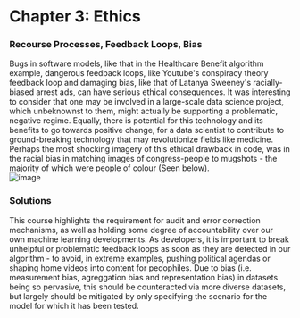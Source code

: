 # Chapter 3: Ethics
### Recourse Processes, Feedback Loops, Bias
Bugs in software models, like that in the Healthcare Benefit algorithm example, dangerous feedback loops, like Youtube's conspiracy theory feedback loop and damaging bias, like that of Latanya Sweeney's racially-biased arrest ads, can have serious ethical consequences. It was interesting to consider that one may be involved in a large-scale data science project, which unbeknownst to them, might actually be supporting a problematic, negative regime. Equally, there is potential for this technology and its benefits to go towards positive change, for a data scientist to contribute to ground-breaking technology that may revolutionize fields like medicine.
Perhaps the most shocking imagery of this ethical drawback in code, was in the racial bias in matching images of congress-people to mugshots - the majority of which were people of colour (Seen below). \
![image](https://github.com/bree-hoff/bree-hoff.github.io/assets/111101248/c7bca442-aa7e-4dae-8eea-63681a1c180b)

### Solutions
This course highlights the requirement for audit and error correction mechanisms, as well as holding some degree of accountability over our own machine learning developments. As developers, it is important to break unhelpful or problematic feedback loops as soon as they are detected in our algorithm - to avoid, in extreme examples, pushing political agendas or shaping home videos into content for pedophiles.
Due to bias (i.e. measurement bias, agreggation bias and representation bias) in datasets being so pervasive, this should be counteracted via more diverse datasets, but largely should be mitigated by only specifying the scenario for the model for which it has been tested.


